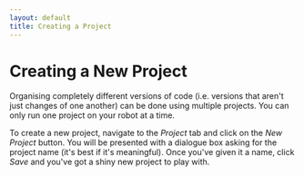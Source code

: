 ```yaml
---
layout: default
title: Creating a Project
---
```


Creating a New Project
======================

Organising completely different versions of code (i.e.
versions that aren't just changes of one another) can be done using multiple projects.
You can only run one project on your robot at a time.

To create a new project, navigate to the _Project_ tab and click on the _New Project_ button.
You will be presented with a dialogue box asking for the project name (it's best if it's meaningful).
Once you've given it a name, click _Save_ and you've got a shiny new project to play with.

